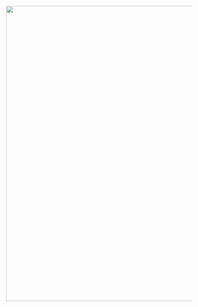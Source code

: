 
[<img src="https://docs.google.com/drawings/d/1l3WM4bdPwZTU_oiJC8TWKGhzzNgm-cFIzqp_SrlGhHg/export/png" width="800">](https://docs.google.com/drawings/d/1l3WM4bdPwZTU_oiJC8TWKGhzzNgm-cFIzqp_SrlGhHg/edit)
